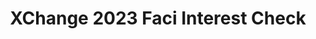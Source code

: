 ---
title: XChange 2023 Faci Interest Check
redirect_to: https://docs.google.com/forms/d/e/1FAIpQLScdXyIEsr3d7ef1IErXPPzBR00TnCoaK-p0RKdO9KIsAGAOUg/viewform?usp=sf_link
redirect_from: 
  - /XChange2023FaciInterestCheck
  - /xchange2023faciinterestcheck
---